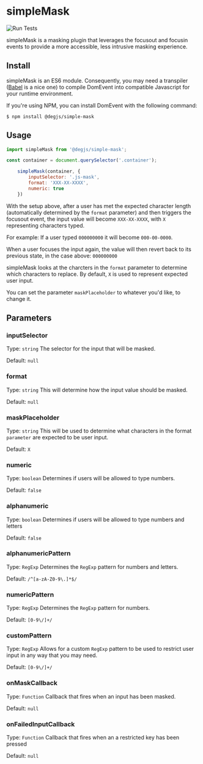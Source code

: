 # simpleMask
![Run Tests](https://github.com/DEGJS/simpleMask/workflows/Run%20Tests/badge.svg)

simpleMask is a masking plugin that leverages the focusout and focusin events to provide a more accessible, less intrusive masking experience.

## Install
simpleMask is an ES6 module. Consequently, you may need a transpiler ([Babel](https://babeljs.io) is a nice one) to compile DomEvent into compatible Javascript for your runtime environment.

If you're using NPM, you can install DomEvent with the following command:

```
$ npm install @degjs/simple-mask
```

## Usage
``` javascript
import simpleMask from '@degjs/simple-mask';

const container = document.querySelector('.container');

    simpleMask(container, {
        inputSelector: '.js-mask',
        format: 'XXX-XX-XXXX',
        numeric: true
    })
```

With the setup above, after a user has met the expected character length (automatically determined by the ```format``` parameter) and then triggers the focusout event, the input value will become ```XXX-XX-XXXX```, with ```X``` representing characters typed.

For example: If a user typed ```000000000``` it will become ```000-00-0000```.

When a user focuses the input again, the value will then revert back to its previous state, in the case above: ```000000000```


simpleMask looks at the charcters in the ```format``` parameter to determine which characters to replace. By default,  ```X``` is used to represent expected user input.

You can set the parameter ```maskPlaceholder``` to whatever you'd like, to change it.

## Parameters

### inputSelector
Type: `string`
The selector for the input that will be masked.

Default: `null`

### format
Type: `string`
This will determine how the input value should be masked.

Default: `null`

### maskPlaceholder
Type: `string`
This will be used to determine what characters in the format `parameter` are expected to be user input.

Default: `X`

### numeric
Type: `boolean`
Determines if users will be allowed to type numbers.

Default: `false`

### alphanumeric
Type: `boolean`
Determines if users will be allowed to type numbers and letters

Default: `false`

### alphanumericPattern
Type: `RegExp`
Determines the `RegExp` pattern for numbers and letters.

Default: `/^[a-zA-Z0-9\.]*$/`

### numericPattern
Type: `RegExp`
Determines the `RegExp` pattern for numbers.

Default: `[0-9\/]+/`

### customPattern
Type: `RegExp`
Allows for a custom `RegExp` pattern to be used to restrict user input in any way that you may need.

Default: `[0-9\/]+/`

### onMaskCallback
Type: `Function`
Callback that fires when an input has been masked.

Default: `null`

### onFailedInputCallback
Type: `Function`
Callback that fires when an a restricted key has been pressed

Default: `null`
